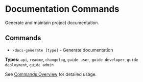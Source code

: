 # Documentation Commands

Generate and maintain project documentation.

## Commands

- `/docs-generate [type]` - Generate documentation

**Types:** `api`, `readme`, `changelog`, `guide user`, `guide developer`, `guide deployment`, `guide admin`

See [Commands Overview](overview.md) for detailed usage.

